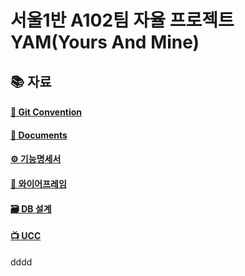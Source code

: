 # 서울1반 A102팀 자율 프로젝트 YAM(Yours And Mine)

## 📚 자료
#### [🔖 Git Convention](https://jade-puffin-ae5.notion.site/Convention-d58fdb6a3b1b46e9b2582f8db560685b)

#### [📄 Documents](https://jade-puffin-ae5.notion.site/198da8b96b0f4d79bdcf43180b955273)

#### [⚙️ 기능명세서](https://docs.google.com/spreadsheets/d/1G_F8xDsXFsFr3tqYknjU2vD3FG-4gd2p5jbI4qx72lk/edit#gid=0)

#### [🍻 와이어프레임](https://www.figma.com/file/CXrbBcaXfdqFolMzwmwCxZ/%EC%9E%90%EC%9C%A8%ED%94%84%EB%A1%9C%EC%A0%9D%ED%8A%B8?node-id=4%3A9)

#### [🗃 DB 설계](https://www.erdcloud.com/d/zrrH6z22So59hjqCj)

#### [📺 UCC]()  

dddd

